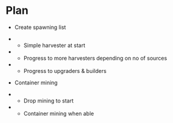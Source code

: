 # Plan
* Create spawning list
* * Simple harvester at start
* * Progress to more harvesters depending on no of sources
* * Progress to upgraders & builders

* Container mining
* * Drop mining to start
* * Container mining when able
